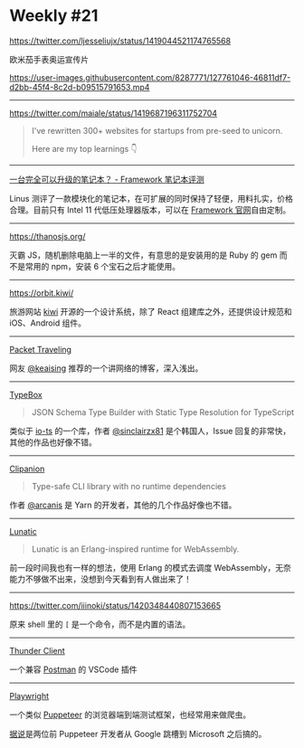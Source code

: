 # Weekly #21

https://twitter.com/ljesseliujx/status/1419044521174765568

欧米茄手表奥运宣传片

https://user-images.githubusercontent.com/8287771/127761046-46811df7-d2bb-45f4-8c2d-b09515791653.mp4

---

https://twitter.com/maiale/status/1419687196311752704

> I've rewritten 300+ websites for startups from pre-seed to unicorn.
>
> Here are my top learnings 👇

---

[一台完全可以升级的笔记本？ - Framework 笔记本评测](https://www.bilibili.com/video/BV12L411n7um)

Linus 测评了一款模块化的笔记本，在可扩展的同时保持了轻便，用料扎实，价格合理。目前只有 Intel 11 代低压处理器版本，可以在 [Framework 官网](https://frame.work/products/laptop-diy-edition/configuration/edit)自由定制。

---

https://thanosjs.org/

灭霸 JS，随机删除电脑上一半的文件，有意思的是安装用的是 Ruby 的 gem 而不是常用的 npm，安装 6 个宝石之后才能使用。

---

https://orbit.kiwi/

旅游网站 [kiwi](https://www.kiwi.com/) 开源的一个设计系统，除了 React 组建库之外，还提供设计规范和 iOS、Android 组件。

---

[Packet Traveling](https://www.practicalnetworking.net/series/packet-traveling/packet-traveling/)

网友 [@keaising](https://twitter.com/keaising/status/1420058200238288897) 推荐的一个讲网络的博客，深入浅出。

---

[TypeBox](https://github.com/sinclairzx81/typebox)

> JSON Schema Type Builder with Static Type Resolution for TypeScript

类似于 [io-ts](https://github.com/gcanti/io-ts) 的一个库，作者 [@sinclairzx81](https://github.com/sinclairzx81) 是个韩国人，Issue 回复的非常快，其他的作品也好像不错。

---

[Clipanion](https://github.com/arcanis/clipanion)

> Type-safe CLI library with no runtime dependencies

作者 [@arcanis](https://github.com/arcanis) 是 Yarn 的开发者，其他的几个作品好像也不错。

---

[Lunatic](https://lunatic.solutions/)

> Lunatic is an Erlang-inspired runtime for WebAssembly.

前一段时间我也有一样的想法，使用 Erlang 的模式去调度 WebAssembly，无奈能力不够做不出来，没想到今天看到有人做出来了！

---

https://twitter.com/iiinoki/status/1420348440807153665

原来 shell 里的 `[` 是一个命令，而不是内置的语法。

---

[Thunder Client](https://marketplace.visualstudio.com/items?itemName=rangav.vscode-thunder-client)

一个兼容 [Postman](https://www.postman.com/) 的 VSCode 插件

---

[Playwright](https://playwright.dev/)

一个类似 [Puppeteer](https://github.com/puppeteer/puppeteer) 的浏览器端到端测试框架，也经常用来做爬虫。

[据说](https://blog.logrocket.com/playwright-vs-puppeteer/)是两位前 Puppeteer 开发者从 Google 跳槽到 Microsoft 之后搞的。
